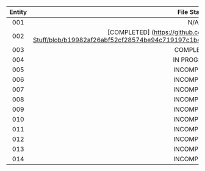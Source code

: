 | Entity        | File Status   | Level  |
|:-------------:|:-------------:|:------:|
| 001           | N/A           | N/A    |
| 002           | [COMPLETED] (https://github.com/MrPotatoManLol/EARC-Stuff/blob/b19982af26abf52cf28574be94c719197c1b4ac2/General%20Information/Entities/Green/002.md)     | GREEN  |
| 003           | COMPLETED     | ORANGE |
| 004           | IN PROGRESS   | GREEN  |
| 005           | INCOMPLETE    | GREEN  |
| 006           | INCOMPLETE    | ORANGE |
| 007           | INCOMPLETE    | YELLOW |
| 008           | INCOMPLETE    | RED    |
| 009           | INCOMPLETE    | YELLOW |
| 010           | INCOMPLETE    | ORANGE |
| 011           | INCOMPLETE    | RED    |
| 012           | INCOMPLETE    | GREEN  |
| 013           | INCOMPLETE    | YELLOW |
| 014           | INCOMPLETE    | RED    |